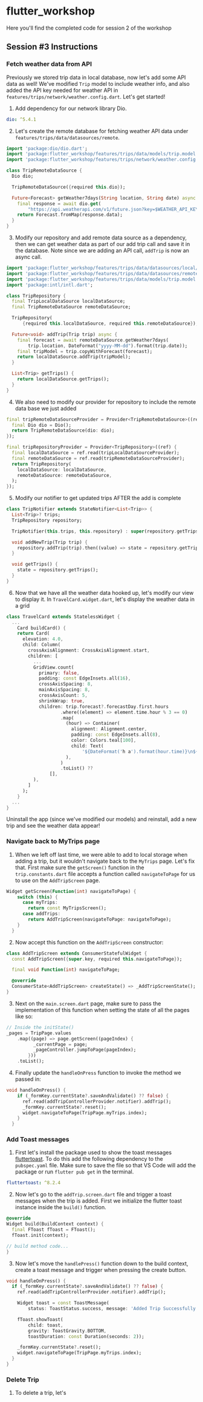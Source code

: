 # flutter_workshop

Here you'll find the completed code for session 2 of the workshop

## Session #3 Instructions

### Fetch weather data from API

Previously we stored trip data in local database, now let's add some API data as well!
We've modified `Trip` model to include weather info, and also added the API key needed for weather API in `features/trips/network/weather.config.dart`.
Let's get started!

1. Add dependency for our network library Dio.

```yaml
dio: ^5.4.1
```

2. Let's create the remote database for fetching weather API data under `features/trips/data/datasources/remote`.

```dart
import 'package:dio/dio.dart';
import 'package:flutter_workshop/features/trips/data/models/trip.model.dart';
import 'package:flutter_workshop/features/trips/network/weather.config.dart';

class TripRemoteDataSource {
  Dio dio;

  TripRemoteDataSource({required this.dio});

  Future<Forecast> getWeather7days(String location, String date) async {
    final response = await dio.get(
        "https://api.weatherapi.com/v1/future.json?key=$WEATHER_API_KEY&q=$location&dt=$date");
    return Forecast.fromMap(response.data);
  }
}
```

3. Modify our repository and add remote data source as a dependency, then we can get weather data as part of our add trip call and save it in the database.
   Note since we are adding an API call, `addTrip` is now an async call.

```dart
import 'package:flutter_workshop/features/trips/data/datasources/local/trip.local.datasource.dart';
import 'package:flutter_workshop/features/trips/data/datasources/remote/trip.remote.datasource.dart';
import 'package:flutter_workshop/features/trips/data/models/trip.model.dart';
import 'package:intl/intl.dart';

class TripRepository {
  final TripLocalDataSource localDataSource;
  final TripRemoteDataSource remoteDataSource;

  TripRepository(
      {required this.localDataSource, required this.remoteDataSource});

  Future<void> addTrip(Trip trip) async {
    final forecast = await remoteDataSource.getWeather7days(
        trip.location, DateFormat("yyyy-MM-dd").format(trip.date));
    final tripModel = trip.copyWithForecast(forecast);
    return localDataSource.addTrip(tripModel);
  }

  List<Trip> getTrips() {
    return localDataSource.getTrips();
  }
}
```

4. We also need to modify our provider for repository to include the remote data base we just added

```dart
final tripRemoteDataSourceProvider = Provider<TripRemoteDataSource>((ref) {
  final Dio dio = Dio();
  return TripRemoteDataSource(dio: dio);
});

final tripRepositoryProvider = Provider<TripRepository>((ref) {
  final localDataSource = ref.read(tripLocalDataSourceProvider);
  final remoteDataSource = ref.read(tripRemoteDataSourceProvider);
  return TripRepository(
    localDataSource: localDataSource,
    remoteDataSource: remoteDataSource,
  );
});
```

5. Modify our notifier to get updated trips AFTER the add is complete

```dart
class TripNotifier extends StateNotifier<List<Trip>> {
  List<Trip>? trips;
  TripRepository repository;

  TripNotifier(this.trips, this.repository) : super(repository.getTrips());

  void addNewTrip(Trip trip) {
    repository.addTrip(trip).then((value) => state = repository.getTrips());
  }

  void getTrips() {
    state = repository.getTrips();
  }
}
```

6. Now that we have all the weather data hooked up, let's modify our view to display it. In `TravelCard.widget.dart`, let's display the weather data in a grid

```dart
class TravelCard extends StatelessWidget {
  ...
    Card buildCard() {
    return Card(
      elevation: 4.0,
      child: Column(
        crossAxisAlignment: CrossAxisAlignment.start,
        children: [
          ...
          GridView.count(
            primary: false,
            padding: const EdgeInsets.all(16),
            crossAxisSpacing: 8,
            mainAxisSpacing: 8,
            crossAxisCount: 5,
            shrinkWrap: true,
            children: trip.forecast?.forecastDay.first.hours
                    .where((element) => element.time.hour % 3 == 0)
                    .map(
                      (hour) => Container(
                        alignment: Alignment.center,
                        padding: const EdgeInsets.all(8),
                        color: Colors.teal[100],
                        child: Text(
                            '${DateFormat('h a').format(hour.time)}\n${hour.temp_f}F'),
                      ),
                    )
                    .toList() ??
                [],
          ),
        ]
      );
    }
  ...
}
```

Uninstall the app (since we've modified our models) and reinstall, add a new trip and see the weather data appear!

### Navigate back to MyTrips page

1. When we left off last time, we were able to add to local storage when adding a trip, but it wouldn't navigate back to the `MyTrips` page. Let's fix that. First make sure the `getScreen()` function in the `trip.constants.dart` file accepts a function called `navigateToPage` for us to use on the `AddTripScreen` page.

```dart
Widget getScreen(Function(int) navigateToPage) {
    switch (this) {
      case myTrips:
        return const MyTripsScreen();
      case addTrips:
        return AddTripScreen(navigateToPage: navigateToPage);
    }
  }
```

2. Now accept this function on the `AddTripScreen` constructor:

```dart
class AddTripScreen extends ConsumerStatefulWidget {
  const AddTripScreen({super.key, required this.navigateToPage});

  final void Function(int) navigateToPage;

  @override
  ConsumerState<AddTripScreen> createState() => _AddTripScreenState();
}
```

3. Next on the `main.screen.dart` page, make sure to pass the implementation of this function when setting the state of all the pages like so:

```dart
// Inside the initState()
_pages = TripPage.values
    .map((page) => page.getScreen((pageIndex) {
          _currentPage = page;
          _pageController.jumpToPage(pageIndex);
        }))
    .toList();
```

4. Finally update the `handleOnPress` function to invoke the method we passed in:

```dart
void handleOnPress() {
    if (_formKey.currentState?.saveAndValidate() ?? false) {
      ref.read(addTripControllerProvider.notifier).addTrip();
      _formKey.currentState?.reset();
      widget.navigateToPage(TripPage.myTrips.index);
    }
  }
```

### Add Toast messages

1. First let's install the package used to show the toast messages [fluttertoast](https://pub.dev/packages/fluttertoast). To do this add the following dependency to the `pubspec.yaml` file. Make sure to save the file so that VS Code will add the package or run `flutter pub get` in the terminal.

```yaml
fluttertoast: ^8.2.4
```

2. Now let's go to the `addTrip.screen.dart` file and trigger a toast messages when the trip is added. First we initialize the flutter toast instance inside the `build()` function.

```dart
@override
Widget build(BuildContext context) {
  final FToast fToast = FToast();
  fToast.init(context);

// build method code...
}
```

3. Now let's move the `handlePress()` function down to the build context, create a toast message and trigger when pressing the create button.

```dart
void handleOnPress() {
  if (_formKey.currentState?.saveAndValidate() ?? false) {
    ref.read(addTripControllerProvider.notifier).addTrip();

    Widget toast = const ToastMessage(
        status: ToastStatus.success, message: 'Added Trip Successfully!');

    fToast.showToast(
        child: toast,
        gravity: ToastGravity.BOTTOM,
        toastDuration: const Duration(seconds: 2));

    _formKey.currentState?.reset();
    widget.navigateToPage(TripPage.myTrips.index);
  }
}
```

### Delete Trip

1. To delete a trip, let's 
